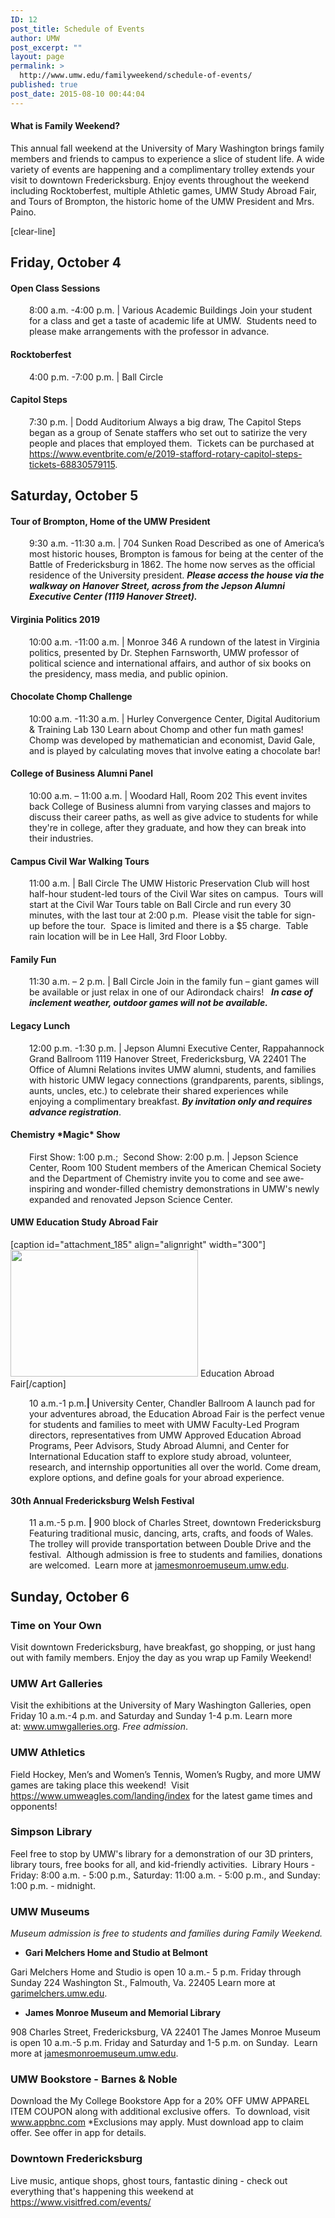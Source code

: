 ```yaml
---
ID: 12
post_title: Schedule of Events
author: UMW
post_excerpt: ""
layout: page
permalink: >
  http://www.umw.edu/familyweekend/schedule-of-events/
published: true
post_date: 2015-08-10 00:44:04
---
```

<h4>What is Family Weekend?</h4>
This annual fall weekend at the University of Mary Washington brings family members and friends to campus to experience a slice of student life. A wide variety of events are happening and a complimentary trolley extends your visit to downtown Fredericksburg. Enjoy events throughout the weekend including Rocktoberfest, multiple Athletic games, UMW Study Abroad Fair, and Tours of Brompton, the historic home of the UMW President and Mrs. Paino.

[clear-line]
<h2><strong>Friday, October 4</strong></h2>
<h4><strong>Open Class Sessions</strong></h4>
<p style="padding-left: 30px">8:00 a.m. -4:00 p.m. | Various Academic Buildings
Join your student for a class and get a taste of academic life at UMW.  Students need to please make arrangements with the professor in advance.</p>

<h4><strong>Rocktoberfest </strong></h4>
<p style="padding-left: 30px">4:00 p.m. -7:00 p.m. | Ball Circle</p>

<h4><strong>Capitol Steps</strong></h4>
<p style="padding-left: 30px">7:30 p.m. | Dodd Auditorium
Always a big draw, The Capitol Steps began as a group of Senate staffers who set out to satirize the very people and places that employed them.  Tickets can be purchased at <a href="https://www.eventbrite.com/e/2019-stafford-rotary-capitol-steps-tickets-68830579115">https://www.eventbrite.com/e/2019-stafford-rotary-capitol-steps-tickets-68830579115</a>.</p>

<h2><strong>Saturday, October 5</strong></h2>
<h4><strong>Tour of Brompton, Home of the UMW President </strong></h4>
<p style="padding-left: 30px">9:30 a.m. -11:30 a.m. | 704 Sunken Road
Described as one of America’s most historic houses, Brompton is famous for being at the center of the Battle of Fredericksburg in 1862. The home now serves as the official residence of the University president. <strong><em>Please access the house via the walkway on Hanover Street, across from the Jepson Alumni Executive Center (1119 Hanover Street).</em></strong></p>

<h4><strong>Virginia Politics 2019</strong></h4>
<p style="padding-left: 30px">10:00 a.m. -11:00 a.m. | Monroe 346
A rundown of the latest in Virginia politics, presented by Dr. Stephen Farnsworth, UMW professor of political science and international affairs, and author of six books on the presidency, mass media, and public opinion.</p>

<h4><strong>Chocolate Chomp Challenge</strong></h4>
<p style="padding-left: 30px">10:00 a.m. -11:30 a.m. | Hurley Convergence Center, Digital Auditorium &amp; Training Lab 130
Learn about Chomp and other fun math games!  Chomp was developed by mathematician and economist, David Gale, and is played by calculating moves that involve eating a chocolate bar!</p>

<h4><strong>College of Business Alumni Panel</strong></h4>
<p style="padding-left: 30px">10:00 a.m. – 11:00 a.m. | Woodard Hall, Room 202
This event invites back College of Business alumni from varying classes and majors to discuss their career paths, as well as give advice to students for while they're in college, after they graduate, and how they can break into their industries.</p>

<h4><strong>Campus Civil War Walking Tours</strong></h4>
<p style="padding-left: 30px">11:00 a.m. | Ball Circle
The UMW Historic Preservation Club will host half-hour student-led tours of the Civil War sites on campus.  Tours will start at the Civil War Tours table on Ball Circle and run every 30 minutes, with the last tour at 2:00 p.m.  Please visit the table for sign-up before the tour.  Space is limited and there is a $5 charge.  Table rain location will be in Lee Hall, 3rd Floor Lobby.</p>

<h4><strong>Family Fun</strong></h4>
<p style="padding-left: 30px">11:30 a.m. – 2 p.m. | Ball Circle
Join in the family fun – giant games will be available or just relax in one of our Adirondack chairs!   <em><strong>In case of inclement weather, outdoor games will not be available.</strong></em></p>

<h4><strong>Legacy Lunch</strong></h4>
<p style="padding-left: 30px">12:00 p.m. -1:30 p.m. | Jepson Alumni Executive Center, Rappahannock Grand Ballroom
1119 Hanover Street, Fredericksburg, VA 22401
The Office of Alumni Relations invites UMW alumni, students, and families with historic UMW legacy connections (grandparents, parents, siblings, aunts, uncles, etc.) to celebrate their shared experiences while enjoying a complimentary breakfast. <strong><em>By invitation only and requires advance registration</em></strong>.</p>

<h4><strong>Chemistry *Magic* Show</strong></h4>
<p style="padding-left: 30px">First Show: 1:00 p.m.;  Second Show: 2:00 p.m. | Jepson Science Center, Room 100
Student members of the American Chemical Society and the Department of Chemistry invite you to come and see awe-inspiring and wonder-filled chemistry demonstrations in UMW's newly expanded and renovated Jepson Science Center.</p>

<h4><strong>UMW Education Study Abroad Fair </strong></h4>
[caption id="attachment_185" align="alignright" width="300"]<img class=" wp-image-185" src="http://www.umw.edu/familyweekend/wp-content/uploads/sites/25/2018/07/IMG_0088-e1530905496656.jpg" alt="" width="300" height="203" /> Education Abroad Fair[/caption]
<p style="padding-left: 30px">10 a.m.-1 p.m.<strong>| </strong>University Center, Chandler Ballroom
A launch pad for your adventures abroad, the Education Abroad Fair is the perfect venue for students and families to meet with UMW Faculty-Led Program directors, representatives from UMW Approved Education Abroad Programs, Peer Advisors, Study Abroad Alumni, and Center for International Education staff to explore study abroad, volunteer, research, and internship opportunities all over the world. Come dream, explore options, and define goals for your abroad experience.</p>

<h4><strong>30th Annual Fredericksburg Welsh Festival </strong></h4>
<p style="padding-left: 30px">11 a.m.-5 p.m. <strong>| </strong>900 block of Charles Street, downtown Fredericksburg
Featuring traditional music, dancing, arts, crafts, and foods of Wales. The trolley will provide transportation between Double Drive and the festival.  Although admission is free to students and families, donations are welcomed.  Learn more at <a href="http://jamesmonroemuseum.umw.edu">jamesmonroemuseum.umw.edu</a>.</p>

<h2><strong>Sunday, October 6</strong></h2>
<h3><strong>Time on Your Own</strong></h3>
Visit downtown Fredericksburg, have breakfast, go shopping, or just hang out with family members. Enjoy the day as you wrap up Family Weekend!
<h3><strong>UMW Art Galleries</strong></h3>
Visit the exhibitions at the University of Mary Washington Galleries, open Friday 10 a.m.-4 p.m. and Saturday and Sunday 1-4 p.m. Learn more at: <a href="https://www.umwgalleries.org/">www.umwgalleries.org</a>. <em>Free admission</em>.
<h3>UMW Athletics</h3>
Field Hockey, Men’s and Women’s Tennis, Women’s Rugby, and more UMW games are taking place this weekend!  Visit <a href="https://www.umweagles.com/landing/index">https://www.umweagles.com/landing/index</a> for the latest game times and opponents!
<h3><strong>Simpson Library</strong></h3>
Feel free to stop by UMW's library for a demonstration of our 3D printers, library tours, free books for all, and kid-friendly activities.  Library Hours - Friday: 8:00 a.m. - 5:00 p.m., Saturday: 11:00 a.m. - 5:00 p.m., and Sunday: 1:00 p.m. - midnight.
<h3><strong>UMW Museums</strong></h3>
<em>Museum admission is free to students and families during Family Weekend.
</em>
<ul>
 	<li><strong>Gari Melchers Home and Studio at Belmont</strong></li>
</ul>
Gari Melchers Home and Studio is open 10 a.m.- 5 p.m. Friday through Sunday
224 Washington St., Falmouth, Va. 22405
Learn more at <a href="http://garimelchers.umw.edu/">garimelchers.umw.edu</a>.
<ul>
 	<li><strong>James Monroe Museum and Memorial Library</strong></li>
</ul>
908 Charles Street, Fredericksburg, VA 22401
The James Monroe Museum is open 10 a.m.-5 p.m. Friday and Saturday and 1-5 p.m. on Sunday.  Learn more at <a href="http://jamesmonroemuseum.umw.edu/">jamesmonroemuseum.umw.edu</a>.
<h3><strong>UMW Bookstore - Barnes &amp; Noble</strong></h3>
Download the My College Bookstore App for a 20% OFF UMW APPAREL ITEM COUPON along with additional exclusive offers.  To download, visit <a href="http://www.appbnc.com">www.appbnc.com</a>
*Exclusions may apply. Must download app to claim offer. See offer in app for details.
<h3><strong>Downtown Fredericksburg</strong></h3>
Live music, antique shops, ghost tours, fantastic dining - check out everything that's happening this weekend at <a href="https://www.visitfred.com/events/">https://www.visitfred.com/events/</a>